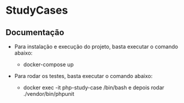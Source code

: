 # StudyCases

## Documentação

- Para instalação e execução do projeto, basta executar o comando abaixo:
    - docker-compose up

- Para rodar os testes, basta executar o comando abaixo:
    - docker exec -it php-study-case /bin/bash  e depois rodar ./vendor/bin/phpunit
